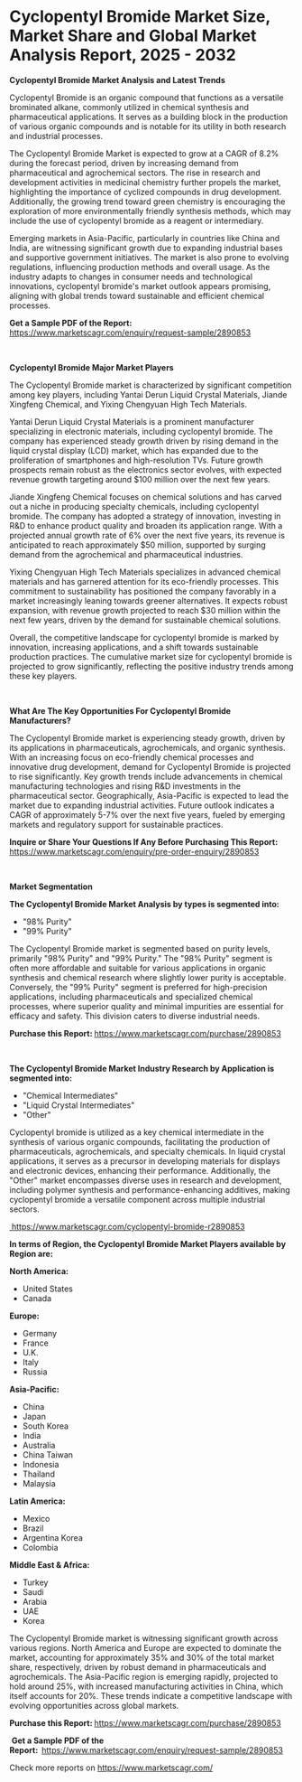 <p><h1>Cyclopentyl Bromide Market Size, Market Share and Global Market Analysis Report, 2025 - 2032</h1></p><p><strong>Cyclopentyl Bromide Market Analysis and Latest Trends</strong></p>
<p><p>Cyclopentyl Bromide is an organic compound that functions as a versatile brominated alkane, commonly utilized in chemical synthesis and pharmaceutical applications. It serves as a building block in the production of various organic compounds and is notable for its utility in both research and industrial processes.</p><p>The Cyclopentyl Bromide Market is expected to grow at a CAGR of 8.2% during the forecast period, driven by increasing demand from pharmaceutical and agrochemical sectors. The rise in research and development activities in medicinal chemistry further propels the market, highlighting the importance of cyclized compounds in drug development. Additionally, the growing trend toward green chemistry is encouraging the exploration of more environmentally friendly synthesis methods, which may include the use of cyclopentyl bromide as a reagent or intermediary.</p><p>Emerging markets in Asia-Pacific, particularly in countries like China and India, are witnessing significant growth due to expanding industrial bases and supportive government initiatives. The market is also prone to evolving regulations, influencing production methods and overall usage. As the industry adapts to changes in consumer needs and technological innovations, cyclopentyl bromide's market outlook appears promising, aligning with global trends toward sustainable and efficient chemical processes.</p></p>
<p><strong>Get a Sample PDF of the Report:&nbsp;</strong> <a href="https://www.marketscagr.com/enquiry/request-sample/2890853?utm_campaign=2202&utm_medium=2&utm_source=Github&utm_content=ia&utm_term=14032025&utm_id=cyclopentyl-bromide">https://www.marketscagr.com/enquiry/request-sample/2890853</a></p>
<p>&nbsp;</p>
<p><strong>Cyclopentyl Bromide Major Market Players</strong></p>
<p><p>The Cyclopentyl Bromide market is characterized by significant competition among key players, including Yantai Derun Liquid Crystal Materials, Jiande Xingfeng Chemical, and Yixing Chengyuan High Tech Materials. </p><p>Yantai Derun Liquid Crystal Materials is a prominent manufacturer specializing in electronic materials, including cyclopentyl bromide. The company has experienced steady growth driven by rising demand in the liquid crystal display (LCD) market, which has expanded due to the proliferation of smartphones and high-resolution TVs. Future growth prospects remain robust as the electronics sector evolves, with expected revenue growth targeting around $100 million over the next few years.</p><p>Jiande Xingfeng Chemical focuses on chemical solutions and has carved out a niche in producing specialty chemicals, including cyclopentyl bromide. The company has adopted a strategy of innovation, investing in R&D to enhance product quality and broaden its application range. With a projected annual growth rate of 6% over the next five years, its revenue is anticipated to reach approximately $50 million, supported by surging demand from the agrochemical and pharmaceutical industries.</p><p>Yixing Chengyuan High Tech Materials specializes in advanced chemical materials and has garnered attention for its eco-friendly processes. This commitment to sustainability has positioned the company favorably in a market increasingly leaning towards greener alternatives. It expects robust expansion, with revenue growth projected to reach $30 million within the next few years, driven by the demand for sustainable chemical solutions.</p><p>Overall, the competitive landscape for cyclopentyl bromide is marked by innovation, increasing applications, and a shift towards sustainable production practices. The cumulative market size for cyclopentyl bromide is projected to grow significantly, reflecting the positive industry trends among these key players.</p></p>
<p>&nbsp;</p>
<p><strong>What Are The Key Opportunities For Cyclopentyl Bromide Manufacturers?</strong></p>
<p><p>The Cyclopentyl Bromide market is experiencing steady growth, driven by its applications in pharmaceuticals, agrochemicals, and organic synthesis. With an increasing focus on eco-friendly chemical processes and innovative drug development, demand for Cyclopentyl Bromide is projected to rise significantly. Key growth trends include advancements in chemical manufacturing technologies and rising R&D investments in the pharmaceutical sector. Geographically, Asia-Pacific is expected to lead the market due to expanding industrial activities. Future outlook indicates a CAGR of approximately 5-7% over the next five years, fueled by emerging markets and regulatory support for sustainable practices.</p></p>
<p><strong>Inquire or Share Your Questions If Any Before Purchasing This Report:</strong> <a href="https://www.marketscagr.com/enquiry/pre-order-enquiry/2890853?utm_campaign=2202&utm_medium=2&utm_source=Github&utm_content=ia&utm_term=14032025&utm_id=cyclopentyl-bromide">https://www.marketscagr.com/enquiry/pre-order-enquiry/2890853</a></p>
<p>&nbsp;</p>
<p><strong>Market Segmentation</strong></p>
<p><strong>The Cyclopentyl Bromide Market Analysis by types is segmented into:</strong></p>
<p><ul><li>"98% Purity"</li><li>"99% Purity"</li></ul></p>
<p><p>The Cyclopentyl Bromide market is segmented based on purity levels, primarily "98% Purity" and "99% Purity." The "98% Purity" segment is often more affordable and suitable for various applications in organic synthesis and chemical research where slightly lower purity is acceptable. Conversely, the "99% Purity" segment is preferred for high-precision applications, including pharmaceuticals and specialized chemical processes, where superior quality and minimal impurities are essential for efficacy and safety. This division caters to diverse industrial needs.</p></p>
<p><strong>Purchase this Report:&nbsp;</strong><a href="https://www.marketscagr.com/purchase/2890853?utm_campaign=2202&utm_medium=2&utm_source=Github&utm_content=ia&utm_term=14032025&utm_id=cyclopentyl-bromide">https://www.marketscagr.com/purchase/2890853</a></p>
<p>&nbsp;</p>
<p><strong>The Cyclopentyl Bromide Market Industry Research by Application is segmented into:</strong></p>
<p><ul><li>"Chemical Intermediates"</li><li>"Liquid Crystal Intermediates"</li><li>"Other"</li></ul></p>
<p><p>Cyclopentyl bromide is utilized as a key chemical intermediate in the synthesis of various organic compounds, facilitating the production of pharmaceuticals, agrochemicals, and specialty chemicals. In liquid crystal applications, it serves as a precursor in developing materials for displays and electronic devices, enhancing their performance. Additionally, the "Other" market encompasses diverse uses in research and development, including polymer synthesis and performance-enhancing additives, making cyclopentyl bromide a versatile component across multiple industrial sectors.</p></p>
<p><a href="https://www.marketscagr.com/cyclopentyl-bromide-r2890853?utm_campaign=2202&utm_medium=2&utm_source=Github&utm_content=ia&utm_term=14032025&utm_id=cyclopentyl-bromide">&nbsp;https://www.marketscagr.com/cyclopentyl-bromide-r2890853</a></p>
<p><strong>In terms of Region, the Cyclopentyl Bromide Market Players available by Region are:</strong></p>
<p>
    <p> <strong> North America: </strong>
        <ul>
            <li>United States</li>
            <li>Canada</li>
        </ul>
        </p> 
    <p> <strong> Europe: </strong>
        <ul>
            <li>Germany</li>
            <li>France</li>
            <li>U.K.</li>
            <li>Italy</li>
            <li>Russia</li>
        </ul>
        </p> 
    <p> <strong> Asia-Pacific: </strong>
        <ul>
            <li>China</li>
            <li>Japan</li>
            <li>South Korea</li>
            <li>India</li>
            <li>Australia</li>
            <li>China Taiwan</li>
            <li>Indonesia</li>
            <li>Thailand</li>
            <li>Malaysia</li>
        </ul>
        </p> 
    <p> <strong> Latin America: </strong>
        <ul>
            <li>Mexico</li>
            <li>Brazil</li>
            <li>Argentina Korea</li>
            <li>Colombia</li>
        </ul>
        </p> 
    <p> <strong> Middle East & Africa: </strong>
        <ul>
            <li>Turkey</li>
            <li>Saudi</li>
            <li>Arabia</li>
            <li>UAE</li>
            <li>Korea</li>
        </ul>
    </p>
    </p>
<p><p>The Cyclopentyl Bromide market is witnessing significant growth across various regions. North America and Europe are expected to dominate the market, accounting for approximately 35% and 30% of the total market share, respectively, driven by robust demand in pharmaceuticals and agrochemicals. The Asia-Pacific region is emerging rapidly, projected to hold around 25%, with increased manufacturing activities in China, which itself accounts for 20%. These trends indicate a competitive landscape with evolving opportunities across global markets.</p></p>
<p><strong>Purchase this Report: </strong><a href="https://www.marketscagr.com/purchase/2890853?utm_campaign=2202&utm_medium=2&utm_source=Github&utm_content=ia&utm_term=14032025&utm_id=cyclopentyl-bromide">https://www.marketscagr.com/purchase/2890853</a></p>
<p>&nbsp;<strong>Get a Sample PDF of the Report:&nbsp;&nbsp;</strong><a href="https://www.marketscagr.com/enquiry/request-sample/2890853?utm_campaign=2202&utm_medium=2&utm_source=Github&utm_content=ia&utm_term=14032025&utm_id=cyclopentyl-bromide">https://www.marketscagr.com/enquiry/request-sample/2890853</a></p>
<p><strong></strong></p>
<p>Check more reports on <a href="https://www.marketscagr.com/?utm_campaign=2202&utm_medium=2&utm_source=Github&utm_content=ia&utm_term=14032025&utm_id=cyclopentyl-bromide">https://www.marketscagr.com/</a></p>